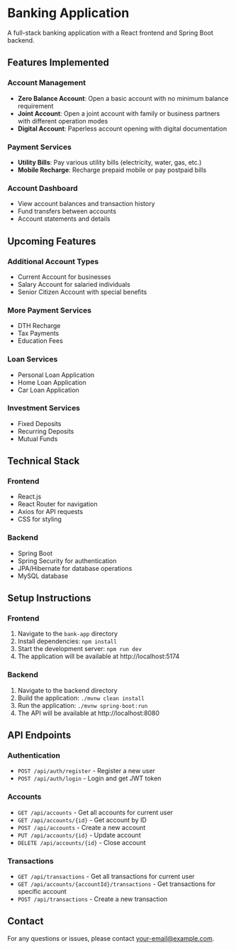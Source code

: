 # Banking Application

A full-stack banking application with a React frontend and Spring Boot backend.

## Features Implemented

### Account Management
- **Zero Balance Account**: Open a basic account with no minimum balance requirement
- **Joint Account**: Open a joint account with family or business partners with different operation modes
- **Digital Account**: Paperless account opening with digital documentation

### Payment Services
- **Utility Bills**: Pay various utility bills (electricity, water, gas, etc.)
- **Mobile Recharge**: Recharge prepaid mobile or pay postpaid bills

### Account Dashboard
- View account balances and transaction history
- Fund transfers between accounts
- Account statements and details

## Upcoming Features

### Additional Account Types
- Current Account for businesses
- Salary Account for salaried individuals
- Senior Citizen Account with special benefits

### More Payment Services
- DTH Recharge
- Tax Payments
- Education Fees

### Loan Services
- Personal Loan Application
- Home Loan Application
- Car Loan Application

### Investment Services
- Fixed Deposits
- Recurring Deposits
- Mutual Funds

## Technical Stack

### Frontend
- React.js
- React Router for navigation
- Axios for API requests
- CSS for styling

### Backend
- Spring Boot
- Spring Security for authentication
- JPA/Hibernate for database operations
- MySQL database

## Setup Instructions

### Frontend
1. Navigate to the `bank-app` directory
2. Install dependencies: `npm install`
3. Start the development server: `npm run dev`
4. The application will be available at http://localhost:5174

### Backend
1. Navigate to the backend directory
2. Build the application: `./mvnw clean install`
3. Run the application: `./mvnw spring-boot:run`
4. The API will be available at http://localhost:8080

## API Endpoints

### Authentication
- `POST /api/auth/register` - Register a new user
- `POST /api/auth/login` - Login and get JWT token

### Accounts
- `GET /api/accounts` - Get all accounts for current user
- `GET /api/accounts/{id}` - Get account by ID
- `POST /api/accounts` - Create a new account
- `PUT /api/accounts/{id}` - Update account
- `DELETE /api/accounts/{id}` - Close account

### Transactions
- `GET /api/transactions` - Get all transactions for current user
- `GET /api/accounts/{accountId}/transactions` - Get transactions for specific account
- `POST /api/transactions` - Create a new transaction

## Contact

For any questions or issues, please contact [your-email@example.com](mailto:your-email@example.com).
